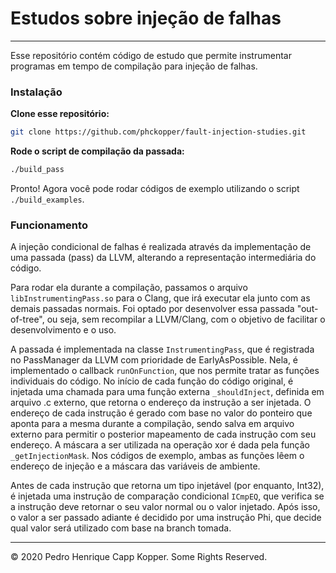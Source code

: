 # Estudos sobre injeção de falhas

---

Esse repositório contém código de estudo que permite instrumentar programas em tempo de compilação para injeção de falhas.

### Instalação

**Clone esse repositório:**
```bash
git clone https://github.com/phckopper/fault-injection-studies.git
```

**Rode o script de compilação da passada:**
```bash
./build_pass
```
Pronto! Agora você pode rodar códigos de exemplo utilizando o script `./build_examples`.

### Funcionamento

A injeção condicional de falhas é realizada através da implementação de uma passada (pass) da LLVM, alterando a representação intermediária do código.

Para rodar ela durante a compilação, passamos o arquivo `libInstrumentingPass.so` para o Clang, que irá executar ela junto com as demais passadas normais. Foi optado por desenvolver essa passada "out-of-tree", ou seja, sem recompilar a LLVM/Clang, com o objetivo de facilitar o desenvolvimento e o uso.

A passada é implementada na classe `InstrumentingPass`, que é registrada no PassManager da LLVM com prioridade de EarlyAsPossible. Nela, é implementado o callback `runOnFunction`, que nos permite tratar as funções individuais do código. No início de cada função do código original, é injetada uma chamada para uma função externa `_shouldInject`, definida em arquivo .c externo, que retorna o endereço da instrução a ser injetada. O endereço de cada instrução é gerado com base no valor do ponteiro que aponta para a mesma durante a compilação, sendo salva em arquivo externo para permitir o posterior mapeamento de cada instrução com seu endereço. A máscara a ser utilizada na operação xor é dada pela função `_getInjectionMask`. Nos códigos de exemplo, ambas as funções lêem o endereço de injeção e a máscara das variáveis de ambiente.

Antes de cada instrução que retorna um tipo injetável (por enquanto, Int32), é injetada uma instrução de comparação condicional `ICmpEQ`, que verifica se a instrução deve retornar o seu valor normal ou o valor injetado. Após isso, o valor a ser passado adiante é decidido por uma instrução Phi, que decide qual valor será utilizado com base na branch tomada.

---

© 2020 Pedro Henrique Capp Kopper. Some Rights Reserved.

